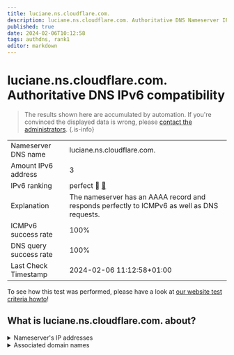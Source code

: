 ```yaml
---
title: luciane.ns.cloudflare.com.
description: luciane.ns.cloudflare.com. Authoritative DNS Nameserver IPv6 compatibility
published: true
date: 2024-02-06T10:12:58
tags: authdns, rank1
editor: markdown
---
```


# luciane.ns.cloudflare.com. Authoritative DNS IPv6 compatibility

> The results shown here are accumulated by automation. If you're convinced the displayed data is wrong, please [contact the administrators](/howto/chat). 
{.is-info}




|   |   |
| - | - |
| Nameserver DNS name | luciane.ns.cloudflare.com.
| Amount IPv6 address | 3
| IPv6 ranking | perfect :1st_place_medal: [🔗](/howto/ranking) |
| Explanation | The nameserver has an AAAA record and responds perfectly to ICMPv6 as well as DNS requests. |
| ICMPv6 success rate | 100%|
| DNS query success rate | 100% |
| Last Check Timestamp | 2024-02-06 11:12:58+01:00 |

To see how this test was performed, please have a look at [our website test criteria howto](/howto/testcriteria/authdns)!


## What is luciane.ns.cloudflare.com. about?




<details>
<summary>Nameserver's IP addresses</summary>

2606:4700:50::a29f:2678

2803:f800:50::6ca2:c278

2a06:98c1:50::ac40:2278

</details>



<details>
<summary>Associated domain names</summary>

www.tsmc.com

</details>
